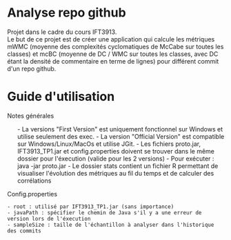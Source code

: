 # Analyse repo github
Projet dans le cadre du cours IFT3913.<br />
Le but de ce projet est de créer une application qui calcule les métriques mWMC (moyenne des complexités cyclomatiques de McCabe sur toutes les classes) et mcBC (moyenne de DC / WMC sur toutes les classes, avec DC étant la densité de commentaire en terme de lignes) pour différent commit d'un repo github.

# Guide d'utilisation 
Notes générales
<ul>
    - La versions "First Version" est uniquement fonctionnel sur Windows et utilise seulement des exec.
    - La version "Official Version" est compatible sur Windows/Linux/MacOs et utilise JGit.
    - Les fichiers proto.jar, IFT3913_TP1.jar et config.properties doivent se trouver dans le même dossier pour l'éxecution (valide pour les 2 versions)
    - Pour exécuter :
          java -jar proto.jar <url du repo>
    - Le dossier stats contient un fichier R permettant de visualiser l'évolution des métriques au fil du temps et de calculer des corrélations
</ul>

Config.properties

    - root : utilisé par IFT3913_TP1.jar (sans importance)
    - javaPath : spécifier le chemin de Java s'il y a une erreur de version lors de l'éxecution
    - sampleSize : taille de l'échantillon à analyser dans l'historique des commits



